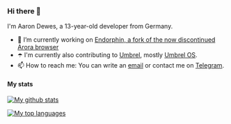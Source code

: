 ### Hi there 👋

I'm Aaron Dewes, a 13-year-old developer from Germany.

- 🔭 I’m currently working on [Endorphin, a fork of the now discontinued Arora browser](https://github.com/EndorphinBrowser/)
- ☂️ I'm currently also contributing to [Umbrel](https://github.com/getumbrel), mostly [Umbrel OS](https://github.com/getumbrel/umbrel-os).
- 📫 How to reach me: You can write an [email](mailto:aaron.dewes@web.de) or contact me on [Telegram](https://t.me/AaronDewes).

#### My stats

[![My github stats](https://github-readme-stats.vercel.app/api?username=AaronDewes&show_icons=true)](https://github.com/anuraghazra/github-readme-stats)

[![My top languages](https://github-readme-stats.vercel.app/api/top-langs?username=AaronDewes)](https://github.com/anuraghazra/github-readme-stats)
